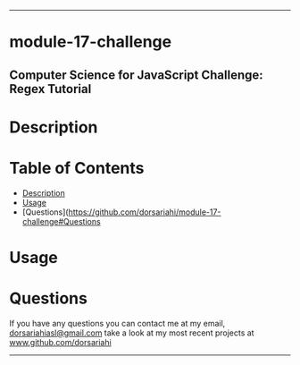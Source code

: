 - - - -
# module-17-challenge

## Computer Science for JavaScript Challenge: Regex Tutorial

# Description


# Table of Contents
* [Description](https://github.com/dorsariahi/module-17-challenge#Description)
* [Usage](https://github.com/dorsariahi/module-17-challenge#Usage)
* [Questions](https://github.com/dorsariahi/module-17-challenge#Questions

# Usage

# Questions
If you have any questions you can contact me at my email, dorsariahiasl@gmail.com 
    take a look at my most recent projects at www.github.com/dorsariahi
- - - -
